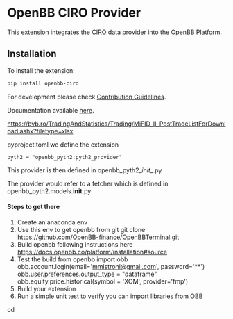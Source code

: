 # OpenBB CIRO Provider

This extension integrates the [CIRO](https://www.ciro.ca/) data provider into the OpenBB Platform.

## Installation

To install the extension:

```bash
pip install openbb-ciro
```

For development please check [Contribution Guidelines](https://github.com/OpenBB-finance/OpenBBTerminal/blob/feature/openbb-sdk-v4/openbb_platform/CONTRIBUTING.md).

Documentation available [here](https://docs.openbb.co/sdk).

https://bvb.ro/TradingAndStatistics/Trading/MiFID_II_PostTradeListForDownload.ashx?filetype=xlsx


pyproject.toml we define the extension

```pyth2 = "openbb_pyth2:pyth2_provider"```

This provider is then defined in  openbb_pyth2\__init__.py

The provider would refer to a fetcher which is defined in openbb_pyth2.models.__init__.py

#### Steps to get there

1. Create an anaconda env
2. Use this env to get openbb from git    git clone https://github.com/OpenBB-finance/OpenBBTerminal.git
3. Build openbb following instructions here https://docs.openbb.co/platform/installation#source
4. Test the build 
        from openbb import obb
        obb.account.login(email='mmistroni@gmail.com', password='**')
        obb.user.preferences.output_type = "dataframe"
        obb.equity.price.historical(symbol = 'XOM', provider='fmp')
5. Build your extension
6. Run a simple unit test to verify you can import libraries from OBB

cd 





